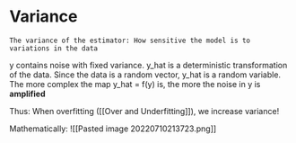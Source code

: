 # Variance
	The variance of the estimator: How sensitive the model is to 
    variations in the data

y contains noise with fixed variance. y_hat is a deterministic transformation of the data. Since the data is a random vector, y_hat is a random variable. The more complex the map y_hat = f(y) is, the more the noise in y is **amplified**

Thus: When overfitting ([[Over and Underfitting]]), we increase variance!

Mathematically:
![[Pasted image 20220710213723.png]]



